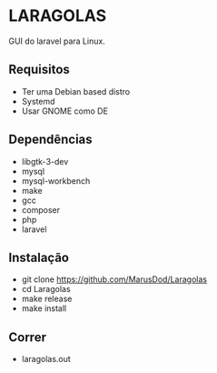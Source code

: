 # LARAGOLAS

GUI do laravel para Linux.

## Requisitos
*   Ter uma Debian based distro
*   Systemd
*   Usar GNOME como DE

## Dependências
*   libgtk-3-dev
*   mysql
*   mysql-workbench
*   make
*   gcc
*   composer
*   php
*   laravel

## Instalação
*   git clone https://github.com/MarusDod/Laragolas
*   cd Laragolas
*   make release
*   make install

## Correr
*   laragolas.out